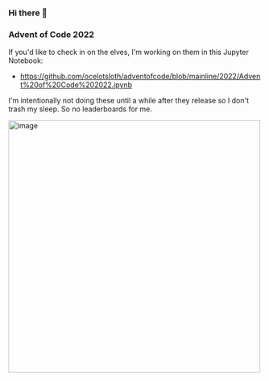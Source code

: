 ### Hi there 👋

### Advent of Code 2022

If you'd like to check in on the elves, I'm working on them in this Jupyter Notebook:

  - https://github.com/ocelotsloth/adventofcode/blob/mainline/2022/Advent%20of%20Code%202022.ipynb

I'm intentionally not doing these until a while after they release so I don't trash my sleep. So no leaderboards for me.

<img src="https://user-images.githubusercontent.com/9255772/206336757-7092d24c-6309-43f4-8205-b889658a030a.png" alt="image" width="500em">


<!--
**ocelotsloth/ocelotsloth** is a ✨ _special_ ✨ repository because its `README.md` (this file) appears on your GitHub profile.

Here are some ideas to get you started:

- 🔭 I’m currently working on ...
- 🌱 I’m currently learning ...
- 👯 I’m looking to collaborate on ...
- 🤔 I’m looking for help with ...
- 💬 Ask me about ...
- 📫 How to reach me: ...
- 😄 Pronouns: ...
- ⚡ Fun fact: ...
-->
